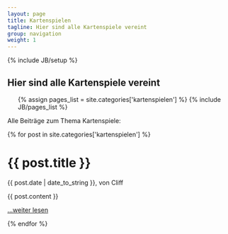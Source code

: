 ```yaml
---
layout: page
title: Kartenspielen
tagline: Hier sind alle Kartenspiele vereint
group: navigation
weight: 1
---
```

{% include JB/setup %}

<div class="category-header">
  <h2>Hier sind alle Kartenspiele vereint</h2>
  <ul class="tag_box inline">
    {% assign pages_list = site.categories['kartenspielen'] %}
    {% include JB/pages_list %}
  </ul>
</div>

Alle Beiträge zum Thema Kartenspiele:

<div class="posts">
  {% for post in site.categories['kartenspielen'] %}
    <div class="article">
      <div class="page-header">
        <h1>{{ post.title }}</h1>
        <p class="meta-tag">{{ post.date | date_to_string }}, von Cliff</p>
      </div>
      {{ post.content }}
      <p><a href="{{ BASE_PATH }}{{ post.url }}">…weiter lesen</a></p>
    </div>
  {% endfor %}
</div>
